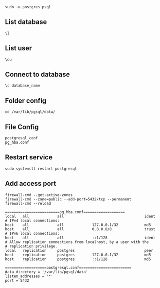 
`sudo -u postgres psql`

## List database
`\l`

## List user
`\du`

## Connect to database
`\c database_name`

## Folder config
`cd /var/lib/pgsql/data/`

## File Config
`postgresql.conf`  
`pg_hba.conf`


## Restart service
`sudo systemctl restart postgresql`

## Add access port
`firewall-cmd --get-active-zones`  
`firewall-cmd --zone=public --add-port=5432/tcp --permanent`  
`firewall-cmd --reload`

```
=========================pg_hba.conf===================
local   all             all                                     ident
# IPv4 local connections:
host    all             all             127.0.0.1/32            md5
host    all             all             0.0.0.0/0               trust
# IPv6 local connections:
host    all             all             ::1/128                 ident
# Allow replication connections from localhost, by a user with the
# replication privilege.
local   replication     postgres                                peer
host    replication     postgres        127.0.0.1/32            md5
host    replication     postgres        ::1/128                 md5

```

```
===================postgresql.conf========================
data_directory = '/var/lib/pgsql/data' 
listen_addresses = '*'  
port = 5432  

```